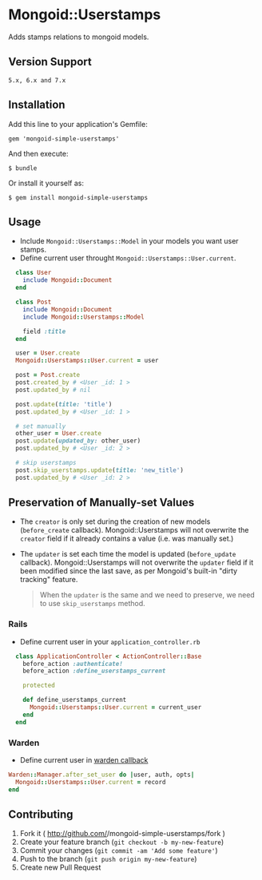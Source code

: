 # Mongoid::Userstamps

Adds stamps relations to mongoid models.

## Version Support

`5.x, 6.x and 7.x`

## Installation

Add this line to your application's Gemfile:

    gem 'mongoid-simple-userstamps'

And then execute:

    $ bundle

Or install it yourself as:

    $ gem install mongoid-simple-userstamps

## Usage

-   Include `Mongoid::Userstamps::Model` in your models you want user stamps.
-   Define current user throught `Mongoid::Userstamps::User.current`.

```ruby
  class User
    include Mongoid::Document
  end

  class Post
    include Mongoid::Document
    include Mongoid::Userstamps::Model

    field :title
  end

  user = User.create
  Mongoid::Userstamps::User.current = user

  post = Post.create
  post.created_by # <User _id: 1 >
  post.updated_by # nil

  post.update(title: 'title')
  post.updated_by # <User _id: 1 >

  # set manually
  other_user = User.create
  post.update(updated_by: other_user)
  post.updated_by # <User _id: 2 >

  # skip userstamps
  post.skip_userstamps.update(title: 'new_title')
  post.updated_by # <User _id: 2 >
```

## Preservation of Manually-set Values

* The `creator` is only set during the creation of new models (`before_create` callback).
Mongoid::Userstamps will not overwrite the `creator` field if it already contains a value
(i.e. was manually set.)

* The `updater` is set each time the model is updated (`before_update` callback).
Mongoid::Userstamps will not overwrite the `updater` field if it been modified since the last save,
as per Mongoid's built-in "dirty tracking" feature.

  > When the `updater` is the same and we need to preserve, we need to use `skip_userstamps` method.

### Rails

-   Define current user in your `application_controller.rb`

```ruby
  class ApplicationController < ActionController::Base
    before_action :authenticate!
    before_action :define_userstamps_current

    protected

    def define_userstamps_current
      Mongoid::Userstamps::User.current = current_user
    end
  end
```

### Warden

* Define current user in [warden callback](https://github.com/hassox/warden/wiki/Callbacks)

```ruby
Warden::Manager.after_set_user do |user, auth, opts|
  Mongoid::Userstamps::User.current = record
end
```

## Contributing

1.  Fork it (
    <http://github.com/><my-github-username>/mongoid-simple-userstamps/fork )
2.  Create your feature branch (`git checkout -b my-new-feature`)
3.  Commit your changes (`git commit -am 'Add some feature'`)
4.  Push to the branch (`git push origin my-new-feature`)
5.  Create new Pull Request
